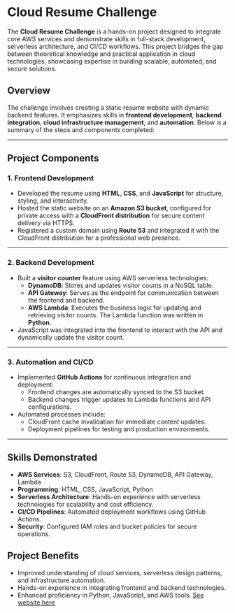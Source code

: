 # Cloud Resume Challenge

The **Cloud Resume Challenge** is a hands-on project designed to integrate core AWS services and demonstrate skills in full-stack development, serverless architecture, and CI/CD workflows. This project bridges the gap between theoretical knowledge and practical application in cloud technologies, showcasing expertise in building scalable, automated, and secure solutions.

## Overview

The challenge involves creating a static resume website with dynamic backend features. It emphasizes skills in **frontend development**, **backend integration**, **cloud infrastructure management**, and **automation**. Below is a summary of the steps and components completed:

---

## Project Components

### 1. **Frontend Development**
- Developed the resume using **HTML**, **CSS**, and **JavaScript** for structure, styling, and interactivity.
- Hosted the static website on an **Amazon S3 bucket**, configured for private access with a **CloudFront distribution** for secure content delivery via HTTPS.
- Registered a custom domain using **Route 53** and integrated it with the CloudFront distribution for a professional web presence.

---

### 2. **Backend Development**
- Built a **visitor counter** feature using AWS serverless technologies:
    - **DynamoDB**: Stores and updates visitor counts in a NoSQL table.
    - **API Gateway**: Serves as the endpoint for communication between the frontend and backend.
    - **AWS Lambda**: Executes the business logic for updating and retrieving visitor counts. The Lambda function was written in **Python**.
- JavaScript was integrated into the frontend to interact with the API and dynamically update the visitor count.

---

### 3. **Automation and CI/CD**
- Implemented **GitHub Actions** for continuous integration and deployment:
    - Frontend changes are automatically synced to the S3 bucket.
    - Backend changes trigger updates to Lambda functions and API configurations.
- Automated processes include:
    - CloudFront cache invalidation for immediate content updates.
    - Deployment pipelines for testing and production environments.

---

## Skills Demonstrated
- **AWS Services**: S3, CloudFront, Route 53, DynamoDB, API Gateway, Lambda
- **Programming**: HTML, CSS, JavaScript, Python
- **Serverless Architecture**: Hands-on experience with serverless technologies for scalability and cost efficiency.
- **CI/CD Pipelines**: Automated deployment workflows using GitHub Actions.
- **Security**: Configured IAM roles and bucket policies for secure operations.

## Project Benefits
- Improved understanding of cloud services, serverless design patterns, and infrastructure automation.
- Hands-on experience in integrating frontend and backend technologies.
- Enhanced proficiency in Python, JavaScript, and AWS tools.
[See website here](https://www.genome.gov/)
